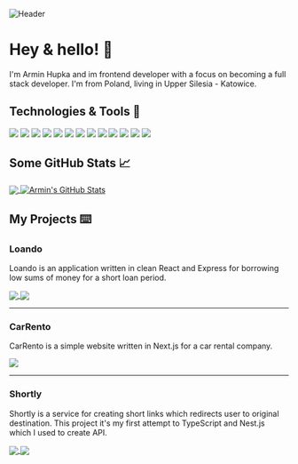 ![Header](https://i.postimg.cc/HWycdbqr/HEADER.png)

# Hey & hello! 🖖

I'm Armin Hupka and im frontend developer with a focus on becoming a full stack developer. I'm from Poland, living in Upper Silesia - Katowice.   

## Technologies & Tools 🔧
![](https://img.shields.io/badge/OS-macOS-informational?style=flat&logo=macOS&logoColor=white&color=FF2453)
![](https://img.shields.io/badge/Editor-PhpStorm-informational?style=flat&logo=PhpStorm&logoColor=white&color=FF2453)
![](https://img.shields.io/badge/Code-JavaScript-informational?style=flat&logo=javascript&logoColor=white&color=FF2453)
![](https://img.shields.io/badge/Code-TypeScript-informational?style=flat&logo=typescript&logoColor=white&color=FF2453)
![](https://img.shields.io/badge/Code-React-informational?style=flat&logo=react&logoColor=white&color=FF2453)
![](https://img.shields.io/badge/Code-Next.JS-informational?style=flat&logo=next.js&logoColor=white&color=FF2453)
![](https://img.shields.io/badge/Code-Vue-informational?style=flat&logo=vue.js&logoColor=white&color=FF2453)
![](https://img.shields.io/badge/Code-Express-informational?style=flat&logo=express&logoColor=white&color=FF2453)
![](https://img.shields.io/badge/Code-Nest.JS-informational?style=flat&logo=NestJS&logoColor=white&color=FF2453)
![](https://img.shields.io/badge/DB-MongoDB-informational?style=flat&logo=mongodb&logoColor=white&color=FF2453)
![](https://img.shields.io/badge/App-Blender-informational?style=flat&logo=blender&logoColor=white&color=FF2453)
![](https://img.shields.io/badge/App-Photoshop-informational?style=flat&logo=AdobePhotoshop&logoColor=white&color=FF2453)
![](https://img.shields.io/badge/App-Figma-informational?style=flat&logo=figma&logoColor=white&color=FF2453)

## Some GitHub Stats 📈
<a href="https://github.com/arminhupka/arminhupka">
  <img align="center" src="https://github-readme-stats.vercel.app/api/top-langs/?username=arminhupka&hide=java,html,tex&title_color=fff&text_color=c9cacc&icon_color=FF2453&bg_color=1d1f21&langs_count=3" />
</a>
<a href="https://github.com/arminhupka/arminhupka">
  <img align="center" src="https://github-readme-stats.vercel.app/api?username=arminhupka&show_icons=true&line_height=27&count_private=true&title_color=fff&text_color=c9cacc&icon_color=FF2453&bg_color=1d1f21" alt="Armin's GitHub Stats" />
</a>

## My Projects ⌨️

### Loando
Loando is an application written in clean React and Express for borrowing low sums of money for a short loan period.

<a href="https://github.com/arminhupka/loando">
  <img align="center" src="https://github-readme-stats.vercel.app/api/pin/?username=arminhupka&repo=loando&title_color=ffffff&text_color=c9cacc&icon_color=FF2453&bg_color=1d1f21" />
</a>

<a href="https://github.com/arminhupka/Loando-API">
  <img align="center" src="https://github-readme-stats.vercel.app/api/pin/?username=arminhupka&repo=Loando-API&title_color=ffffff&text_color=c9cacc&icon_color=FF2453&bg_color=1d1f21" />
</a> 

---

### CarRento
CarRento is a simple website written in Next.js for a car rental company.

<a href="https://github.com/arminhupka/carrento">
  <img align="center" src="https://github-readme-stats.vercel.app/api/pin/?username=arminhupka&repo=carrento&title_color=ffffff&text_color=c9cacc&icon_color=FF2453&bg_color=1d1f21" />
</a>

---

### Shortly
Shortly is a service for creating short links which redirects user to original destination. This project it's my first attempt to TypeScript and Nest.js which I used to create API.

<a href="https://github.com/arminhupka/Shortly">
  <img align="center" src="https://github-readme-stats.vercel.app/api/pin/?username=arminhupka&repo=Shortly&title_color=ffffff&text_color=c9cacc&icon_color=FF2453&bg_color=1d1f21" />
</a>

<a href="https://github.com/arminhupka/ShortlyAPI">
  <img align="center" src="https://github-readme-stats.vercel.app/api/pin/?username=arminhupka&repo=ShortlyAPI&title_color=ffffff&text_color=c9cacc&icon_color=FF2453&bg_color=1d1f21" />
</a>

